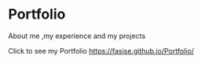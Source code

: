# Portfolio
About me ,my experience and my projects

Click to see my Portfolio
https://fasise.github.io/Portfolio/
